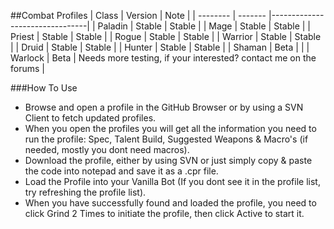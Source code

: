 ##Combat Profiles
| Class    | Version | Note                           |
| -------- | ------- |--------------------------------|
| Paladin  | Stable  |  Stable                        |
| Mage     | Stable  |  Stable                        |
| Priest   | Stable  |  Stable                        |
| Rogue    | Stable  |  Stable                        |
| Warrior  | Stable  |  Stable                        |
| Druid    | Stable  |  Stable                        |
| Hunter   | Stable  |  Stable                        |
| Shaman   | Beta    |                                |
| Warlock  | Beta    | Needs more testing, if your interested? contact me on the forums       |


###How To Use
- Browse and open a profile in the GitHub Browser or by using a SVN Client to fetch updated profiles.
- When you open the profiles you will get all the information you need to run the profile: Spec, Talent Build, Suggested Weapons & Macro's (if needed, mostly you dont need macros).
- Download the profile, either by using SVN or just simply copy & paste the code into notepad and save it as a .cpr file.
- Load the Profile into your Vanilla Bot (If you dont see it in the profile list, try refreshing the profile list).
- When you have successfully found and loaded the profile, you need to click Grind 2 Times to initiate the profile, then click Active to start it.
